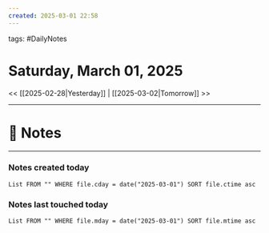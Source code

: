 ```yaml
---
created: 2025-03-01 22:58
---
```

tags: #DailyNotes

# Saturday, March 01, 2025

<< [[2025-02-28|Yesterday]] | [[2025-03-02|Tomorrow]] >>

---
# 📝 Notes





---
### Notes created today
```dataview
List FROM "" WHERE file.cday = date("2025-03-01") SORT file.ctime asc
```

### Notes last touched today
```dataview
List FROM "" WHERE file.mday = date("2025-03-01") SORT file.mtime asc
```